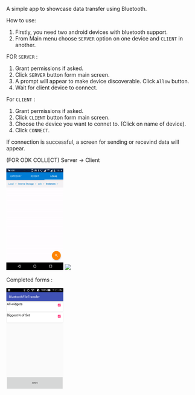 A simple app to showcase data transfer using Bluetooth.

How to use:
1. Firstly, you need two android devices with bluetooth support.
2. From Main menu choose `SERVER` option on one device and `CLIENT` in another.


FOR `SERVER` :
1. Grant permissions if asked.
1. Click `SERVER` button form main screen.
3. A prompt will appear to make device discoverable. Click `Allow` button.
4. Wait for client device to connect.

For `CLIENT` :
1. Grant permissions if asked.
1. Click `CLIENT` button form main screen.
2. Choose the device you want to connet to. (Click on name of device).
3. Click `CONNECT`.

If connection is successful, a screen for sending or recevind data will appear. 


(FOR ODK COLLECT)
Server -> Client

<img src="screenShots/moto.gif" width= 30%>    <img src="screenShots/asus.gif" width= 30%>



Completed forms :

<img src="screenShots/forms.png" width= 30%>   
